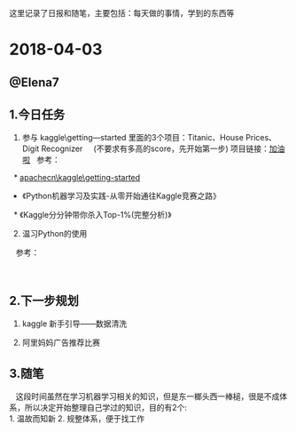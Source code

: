 这里记录了日报和随笔，主要包括：每天做的事情，学到的东西等

# 2018-04-03

## @Elena7

## 1.今日任务

1. 参与 kaggle\getting—started 里面的3个项目：Titanic、House Prices、Digit Recognizer
    
   (不要求有多高的score，先开始第一步)
   项目链接：[加油啦](https://www.kaggle.com/competitions?sortBy=grouped&group=general&page=1&pageSize=20&category=gettingStarted)
   
   参考：
   
   * [apachecn\kaggle\getting-started](https://github.com/apachecn/kaggle/tree/master/competitions/getting-started)
   
   * 《Python机器学习及实践-从零开始通往Kaggle竞赛之路》
   
   * 《Kaggle分分钟带你杀入Top-1%(完整分析)》

2. 温习Python的使用
    
    参考：
    
    
## 2.下一步规划

1. kaggle 新手引导——数据清洗

2. 阿里妈妈广告推荐比赛

## 3.随笔

    这段时间虽然在学习机器学习相关的知识，但是东一榔头西一棒槌，很是不成体系，所以决定开始整理自己学过的知识，目的有2个:  
    1. 温故而知新 
    2. 规整体系，便于找工作
